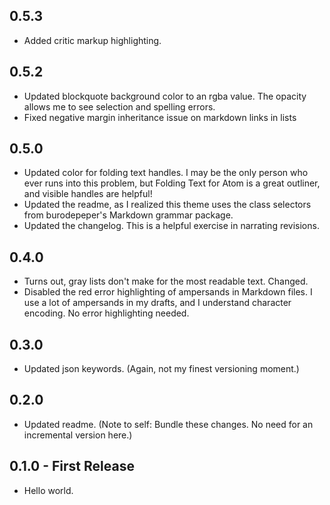 ## 0.5.3
* Added critic markup highlighting.

## 0.5.2
* Updated blockquote background color to an rgba value. The opacity allows me to see selection and spelling errors.
* Fixed negative margin inheritance issue on markdown links in lists

## 0.5.0
* Updated color for folding text handles. I may be the only person who ever runs into this problem, but Folding Text for Atom is a great outliner, and visible handles are helpful!
* Updated the readme, as I realized this theme uses the class selectors from burodepeper's Markdown grammar package.
* Updated the changelog. This is a helpful exercise in narrating revisions.

## 0.4.0
* Turns out, gray lists don't make for the most readable text. Changed.
* Disabled the red error highlighting of ampersands in Markdown files. I use a lot of ampersands in my drafts, and I understand character encoding. No error highlighting needed.

## 0.3.0
* Updated json keywords. (Again, not my finest versioning moment.)

## 0.2.0
* Updated readme. (Note to self: Bundle these changes. No need for an incremental version here.)

## 0.1.0 - First Release
* Hello world.
